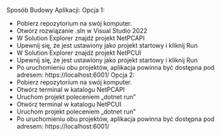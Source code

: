 Sposób Budowy Aplikacji:
Opcja 1:
- Pobierz repozytorium na swój komputer.
- Otwórz rozwiązanie .sln w Visual Studio 2022
- W Solution Explorer znajdź projekt NetPCAPI
- Upewnij się, że jest ustawiony jako projekt startowy i kliknij Run
- W Solution Explorer znajdź projekt NetPCUI
- Upewnij się, że jest ustawiony jako projekt startowy i kliknij Run
- Po uruchomieniu obu projektów, aplikacja powinna być dostępna pod adresem:
https://localhost:6001/
Opcja 2:
- Pobierz repozytorium na swój komputer.
- Otwórz terminal w katalogu NetPCAPI
- Uruchom projekt poleceniem „dotnet run”
- Otwórz terminal w katalogu NetPCUI
- Uruchom projekt poleceniem „dotnet run”
- Po uruchomieniu obu projektów, aplikacja powinna być dostępna pod adresem:
https://localhost:6001/

